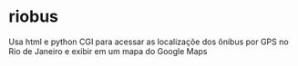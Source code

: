 # riobus
Usa html e python CGI para acessar as localizaçõe dos ônibus por GPS no Rio de Janeiro e exibir em um mapa do Google Maps
